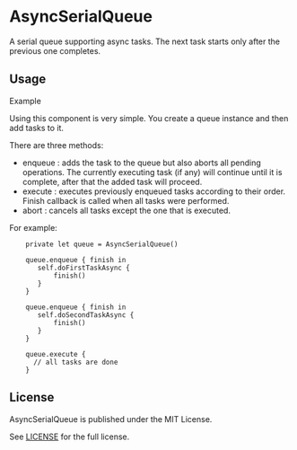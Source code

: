 # AsyncSerialQueue
A serial queue supporting async tasks. The next task starts only after the previous one completes.
## Usage
Example 

Using this component is very simple. You create a queue instance and then add tasks to it.

There are three methods:

- enqueue : adds the task to the queue but also aborts all pending operations. The currently executing task (if any) will continue until it is complete, after that the added task will proceed.
- execute : executes previously enqueued tasks according to their order. Finish callback is called when all tasks were performed.
- abort : cancels all tasks except the one that is executed.

For example:

```
    private let queue = AsyncSerialQueue()
    
    queue.enqueue { finish in
       self.doFirstTaskAsync {
           finish()
       }
    }
    
    queue.enqueue { finish in
       self.doSecondTaskAsync {
           finish()
       }
    }   
    
    queue.execute {
      // all tasks are done
    }    
```

## License

AsyncSerialQueue is published under the MIT License.

See [LICENSE](https://github.com/denis-sancov/AsyncSerialQueue/blob/master/LICENSE) for the full license.

